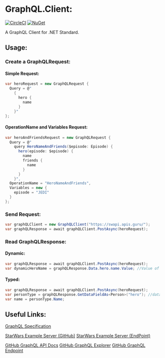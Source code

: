 # GraphQL.Client:
[![CircleCI](https://img.shields.io/circleci/project/github/graphql-dotnet/graphql-client.svg)](https://circleci.com/gh/graphql-dotnet/graphql-client)
[![NuGet](https://img.shields.io/nuget/v/GraphQL.Client.svg)](https://www.nuget.org/packages/GraphQL.Client)

A GraphQL Client for .NET Standard.

## Usage:

### Create a GraphQLRequest:
#### Simple Request:
```csharp
var heroRequest = new GraphQLRequest {
  Query = @"
    {
      hero {
        name
      }
    }"
};
```

#### OperationName and Variables Request:
```csharp
var heroAndFriendsRequest = new GraphQLRequest {
  Query = @"
    query HeroNameAndFriends($episode: Episode) {
      hero(episode: $episode) {
        name
        friends {
          name
        }
      }
    }",
  OperationName = "HeroNameAndFriends",
  Variables = new {
    episode = "JEDI"
  }
};
```

### Send Request:
```csharp
var graphQLClient = new GraphQLClient("https://swapi.apis.guru/");
var graphQLResponse = await graphQLClient.PostAsync(heroRequest);
```

### Read GraphQLResponse:

#### Dynamic:
```csharp
var graphQLResponse = await graphQLClient.PostAsync(heroRequest);
var dynamicHeroName = graphQLResponse.Data.hero.name.Value; //Value of data->hero->name
```

#### Typed:
```csharp
var graphQLResponse = await graphQLClient.PostAsync(heroRequest);
var personType = graphQLResponse.GetDataFieldAs<Person>("hero"); //data->hero is casted as Person
var name = personType.Name;
```

## Useful Links:
[GraphQL Specification](http://facebook.github.io/graphql/October2016/)

[StarWars Example Server (GitHub)](https://github.com/graphql/swapi-graphql)
[StarWars Example Server (EndPoint)](https://swapi.apis.guru/)

[GitHub GraphQL API Docs](https://developer.github.com/v4/guides/forming-calls/)
[GitHub GraphQL Explorer](https://developer.github.com/v4/explorer/)
[GitHub GraphQL Endpoint](https://api.github.com/graphql)

